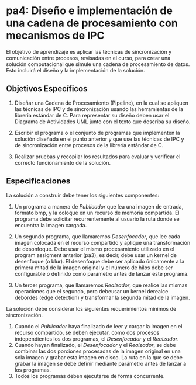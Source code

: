 # pa4: Diseño e implementación de una cadena de procesamiento con mecanismos de IPC

El objetivo de aprendizaje es aplicar las técnicas de sincronización y comunicación entre procesos, revisadas en el curso, para crear una solución computacional que simule una cadena de procesamiento de datos. Esto incluirá el diseño y la implementación de la solución.

## Objetivos Específicos
1. Diseñar una Cadena de Procesamiento (Pipeline), en la cual se apliquen las técnicas de IPC y de sincronización usando las herramientas de la libreria estándar de C. Para representar su diseño deben usar el Diagrama de Actividades UML junto con el texto que describa su diseño.

2. Escribir el programa o el conjunto de programas que implementen la solución diseñada en el punto anterior y que use las técnicas de IPC y de sincronización entre procesos de la librería estándar de C.

3. Realizar pruebas y recopilar los resultados para evaluar y verificar el correcto funcionamiento de la solución.

## Especificaciones
La solución a construir debe tener los siguientes componentes:

1. Un programa a manera de _Publicador_ que lea una imagen de entrada, formato bmp, y la coloque en un recurso de memoria compartida. El programa debe solicitar recurrentemente al usuario la ruta donde se encuentra la imagen cargada.

2. Un segundo programa, que llamaremos _Desenfocador_, que lee cada imagen colocada en el recurso compartido y aplique una transformación de desonfoque. Debe usar el mismo procesamiento utilizado en el program assigment anterior (pa3), es decir, debe usar un kernel de desenfoque (o blur). El desenfoque debe ser aplicado únicamente a la primera mitad de la imagen original y el número de hilos debe ser configurable o definido como parámetro antes de lanzar este programa.

3. Un tercer programa, que llamaremos _Realzador_, que realice las mismas operaciones que el segundo, pero debeusar un kernel derealce debordes (edge detection) y transformar la segunda mitad de la imagen.

La solución debe considerar los siguientes requerimientos mínimos de sincronización.

1. Cuando el _Publicador_ haya finalizado de leer y cargar la imagen en el recurso compartido, se deben ejecutar, como dos procesos independientes los dos programas, el _Desenfocador_ y el _Realzador_.
2. Cuando hayan finalizado, el _Desenfocador_ y el _Realzador_, se debe combinar las dos porciones procesadas de la imagen original en una sola imagen y grabar esta imagen en disco. La ruta en la que se debe grabar la imagen se debe definir mediante parámetro antes de lanzar a los programas.
3. Todos los programas deben ejecutarse de forma concurrente.